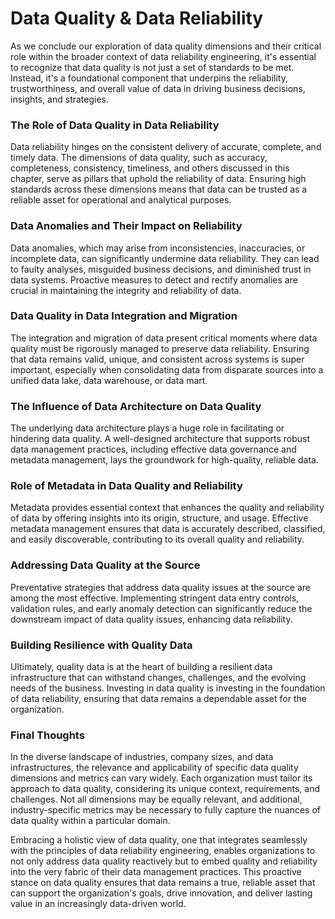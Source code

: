 # Data Quality & Data Reliability
As we conclude our exploration of data quality dimensions and their critical role within the broader context of data reliability engineering, it's essential to recognize that data quality is not just a set of standards to be met. Instead, it's a foundational component that underpins the reliability, trustworthiness, and overall value of data in driving business decisions, insights, and strategies.

### The Role of Data Quality in Data Reliability
Data reliability hinges on the consistent delivery of accurate, complete, and timely data. The dimensions of data quality, such as accuracy, completeness, consistency, timeliness, and others discussed in this chapter, serve as pillars that uphold the reliability of data. Ensuring high standards across these dimensions means that data can be trusted as a reliable asset for operational and analytical purposes.

### Data Anomalies and Their Impact on Reliability
Data anomalies, which may arise from inconsistencies, inaccuracies, or incomplete data, can significantly undermine data reliability. They can lead to faulty analyses, misguided business decisions, and diminished trust in data systems. Proactive measures to detect and rectify anomalies are crucial in maintaining the integrity and reliability of data.

### Data Quality in Data Integration and Migration
The integration and migration of data present critical moments where data quality must be rigorously managed to preserve data reliability. Ensuring that data remains valid, unique, and consistent across systems is super important, especially when consolidating data from disparate sources into a unified data lake, data warehouse, or data mart.

### The Influence of Data Architecture on Data Quality
The underlying data architecture plays a huge role in facilitating or hindering data quality. A well-designed architecture that supports robust data management practices, including effective data governance and metadata management, lays the groundwork for high-quality, reliable data.

### Role of Metadata in Data Quality and Reliability
Metadata provides essential context that enhances the quality and reliability of data by offering insights into its origin, structure, and usage. Effective metadata management ensures that data is accurately described, classified, and easily discoverable, contributing to its overall quality and reliability.

### Addressing Data Quality at the Source
Preventative strategies that address data quality issues at the source are among the most effective. Implementing stringent data entry controls, validation rules, and early anomaly detection can significantly reduce the downstream impact of data quality issues, enhancing data reliability.

### Building Resilience with Quality Data
Ultimately, quality data is at the heart of building a resilient data infrastructure that can withstand changes, challenges, and the evolving needs of the business. Investing in data quality is investing in the foundation of data reliability, ensuring that data remains a dependable asset for the organization.

### Final Thoughts
In the diverse landscape of industries, company sizes, and data infrastructures, the relevance and applicability of specific data quality dimensions and metrics can vary widely. Each organization must tailor its approach to data quality, considering its unique context, requirements, and challenges. Not all dimensions may be equally relevant, and additional, industry-specific metrics may be necessary to fully capture the nuances of data quality within a particular domain.

Embracing a holistic view of data quality, one that integrates seamlessly with the principles of data reliability engineering, enables organizations to not only address data quality reactively but to embed quality and reliability into the very fabric of their data management practices. This proactive stance on data quality ensures that data remains a true, reliable asset that can support the organization's goals, drive innovation, and deliver lasting value in an increasingly data-driven world.
